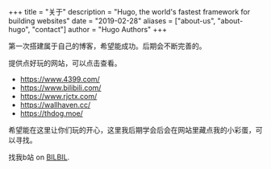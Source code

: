 +++
title = "关于"
description = "Hugo, the world's fastest framework for building websites"
date = "2019-02-28"
aliases = ["about-us", "about-hugo", "contact"]
author = "Hugo Authors"
+++

第一次搭建属于自己的博客，希望能成功。后期会不断完善的。

提供点好玩的网站，可以点击查看。

* https://www.4399.com/
* https://www.bilibili.com/
* https://www.rjctx.com/
* https://wallhaven.cc/
* https://thdog.moe/

希望能在这里让你们玩的开心，这里我后期学会后会在网站里藏点我的小彩蛋，可以寻找。

找我b站 on [BILBIL](https://space.bilibili.com/1240239117?spm_id_from=333.1007.0.0).

